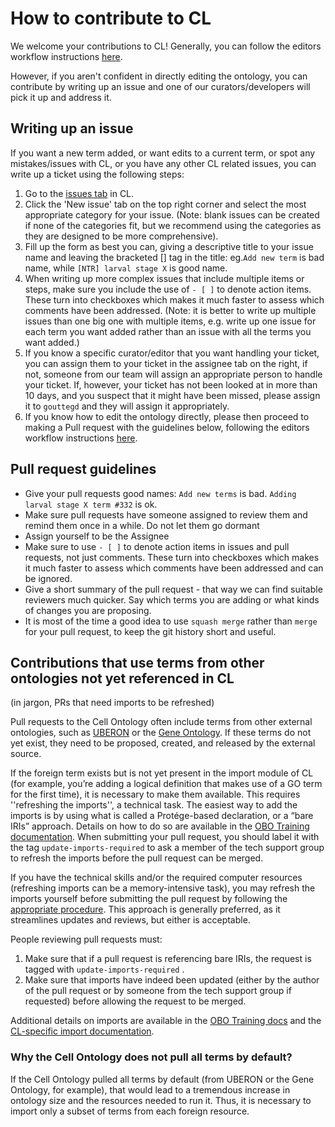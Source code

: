# How to contribute to CL

We welcome your contributions to CL! Generally, you can follow the editors workflow instructions [here](odk-workflows/EditorsWorklow.md).

However, if you aren't confident in directly editing the ontology, you can contribute by writing up an issue and one of our curators/developers will pick it up and address it.

## Writing up an issue

If you want a new term added, or want edits to a current term, or spot any mistakes/issues with CL, or you have any other CL related issues, you can write up a ticket using the following steps:

1. Go to the [issues tab](https://github.com/obophenotype/cell-ontology/issues) in CL.
2. Click the 'New issue' tab on the top right corner and select the most appropriate category for your issue. (Note: blank issues can be created if none of the categories fit, but we recommend using the categories as they are designed to be more comprehensive).
3. Fill up the form as best you can, giving a descriptive title to your issue name and leaving the bracketed [] tag in the title: eg.`Add new term` is bad name, while `[NTR] larval stage X` is good name.
4. When writing up more complex issues that include multiple items or steps, make sure you include the use of `- [ ]` to denote action items. These turn into checkboxes which makes it much faster to assess which comments have been addressed. (Note: it is better to write up multiple issues than one big one with multiple items, e.g. write up one issue for each term you want added rather than an issue with all the terms you want added.)
5. If you know a specific curator/editor that you want handling your ticket, you can assign them to your ticket in the assignee tab on the right, if not, someone from our team will assign an appropriate person to handle your ticket. If, however, your ticket has not been looked at in more than 10 days, and you suspect that it might have been missed, please assign it to `gouttegd` and they will assign it appropriately.
6. If you know how to edit the ontology directly, please then proceed to making a Pull request with the guidelines below, following the editors workflow instructions [here](odk-workflows/EditorsWorklow.md).

## Pull request guidelines

- Give your pull requests good names: `Add new terms` is bad. `Adding larval stage X term #332` is ok.
- Make sure pull requests have someone assigned to review them and remind them once in a while. Do not let them go dormant
- Assign yourself to be the Assignee
- Make sure to use `- [ ]` to denote action items in issues and pull requests, not just comments. These turn into checkboxes which makes it much faster to assess which comments have been addressed and can be ignored.
- Give a short summary of the pull request - that way we can find suitable reviewers much quicker. Say which terms you are adding or what kinds of changes you are proposing.
- It is most of the time a good idea to use `squash merge` rather than `merge` for your pull request, to keep the git history short and useful.

## Contributions that use terms from other ontologies not yet referenced in CL

(in jargon, PRs that need imports to be refreshed)

Pull requests to the Cell Ontology often include terms from other external ontologies, such as [UBERON](https://github.com/obophenotype/uberon) or the [Gene Ontology](https://github.com/geneontology/go-ontology). If these terms do not yet exist, they need to be proposed, created, and released by the external source. 

If the foreign term exists but is not yet present in the import module of CL (for example, you’re adding a logical definition that makes use of a GO term for the first time), it is necessary to make them available. This requires ''refreshing the imports'', a technical task. 
The easiest way to add the imports is by using what is called a Protége-based declaration, or a “bare IRIs” approach. Details on how to do so are available in the [OBO Training documentation](https://oboacademy.github.io/obook/howto/update-import/?h=import#protege-based-declaration). When submitting your pull request, you should label it with the tag `update-imports-required` to ask a member of the tech support group to refresh the imports before the pull request can be merged.

If you have the technical skills and/or the required computer resources (refreshing imports can be a memory-intensive task), you may refresh the imports yourself before submitting the pull request by following the [appropriate procedure](odk-workflows/UpdateImports.md). This approach is generally preferred, as it streamlines updates and reviews, but either is acceptable.

People reviewing pull requests must:
1. Make sure that if a pull request is referencing bare IRIs, the request is tagged with `update-imports-required` .
2. Make sure that imports have indeed been updated (either by the author of the pull request or by someone from the tech support group if requested) before allowing the request to be merged.

Additional details on imports are available in the [OBO Training docs](https://oboacademy.github.io/obook/howto/update-import/) and the [CL-specific import documentation](odk-workflows/UpdateImports.md).

### Why the Cell Ontology does not pull all terms by default?

If the Cell Ontology pulled all terms by default (from UBERON or the Gene Ontology, for example), that would lead to a tremendous increase in ontology size and the resources needed to run it. Thus, it is necessary to import only a subset of terms from each foreign resource. 
